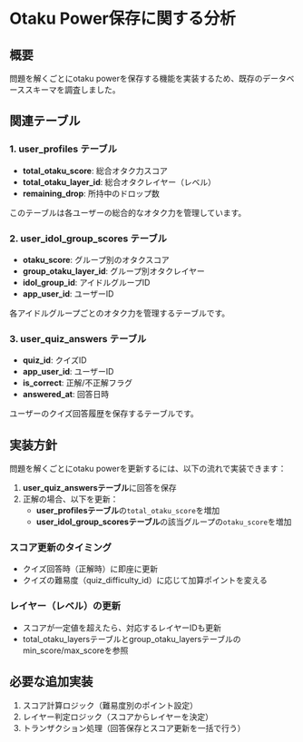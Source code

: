 # Otaku Power保存に関する分析

## 概要
問題を解くごとにotaku powerを保存する機能を実装するため、既存のデータベーススキーマを調査しました。

## 関連テーブル

### 1. user_profiles テーブル
- **total_otaku_score**: 総合オタク力スコア
- **total_otaku_layer_id**: 総合オタクレイヤー（レベル）
- **remaining_drop**: 所持中のドロップ数

このテーブルは各ユーザーの総合的なオタク力を管理しています。

### 2. user_idol_group_scores テーブル
- **otaku_score**: グループ別のオタクスコア
- **group_otaku_layer_id**: グループ別オタクレイヤー
- **idol_group_id**: アイドルグループID
- **app_user_id**: ユーザーID

各アイドルグループごとのオタク力を管理するテーブルです。

### 3. user_quiz_answers テーブル
- **quiz_id**: クイズID
- **app_user_id**: ユーザーID
- **is_correct**: 正解/不正解フラグ
- **answered_at**: 回答日時

ユーザーのクイズ回答履歴を保存するテーブルです。

## 実装方針

問題を解くごとにotaku powerを更新するには、以下の流れで実装できます：

1. **user_quiz_answersテーブル**に回答を保存
2. 正解の場合、以下を更新：
   - **user_profilesテーブル**の`total_otaku_score`を増加
   - **user_idol_group_scoresテーブル**の該当グループの`otaku_score`を増加

### スコア更新のタイミング
- クイズ回答時（正解時）に即座に更新
- クイズの難易度（quiz_difficulty_id）に応じて加算ポイントを変える

### レイヤー（レベル）の更新
- スコアが一定値を超えたら、対応するレイヤーIDも更新
- total_otaku_layersテーブルとgroup_otaku_layersテーブルのmin_score/max_scoreを参照

## 必要な追加実装

1. スコア計算ロジック（難易度別のポイント設定）
2. レイヤー判定ロジック（スコアからレイヤーを決定）
3. トランザクション処理（回答保存とスコア更新を一括で行う）